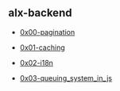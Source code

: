 ## alx-backend

- [0x00-pagination](./0x00-pagination)

- [0x01-caching](./0x01-caching)

- [0x02-i18n](./0x02-i18n)

- [0x03-queuing_system_in_js](./0x03-queuing_system_in_js)